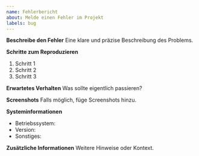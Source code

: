 ```yaml
---
name: Fehlerbericht
about: Melde einen Fehler im Projekt
labels: bug
---
```


**Beschreibe den Fehler**
Eine klare und präzise Beschreibung des Problems.

**Schritte zum Reproduzieren**
1. Schritt 1
2. Schritt 2
3. Schritt 3

**Erwartetes Verhalten**
Was sollte eigentlich passieren?

**Screenshots**
Falls möglich, füge Screenshots hinzu.

**Systeminformationen**
- Betriebssystem:
- Version:
- Sonstiges:

**Zusätzliche Informationen**
Weitere Hinweise oder Kontext.